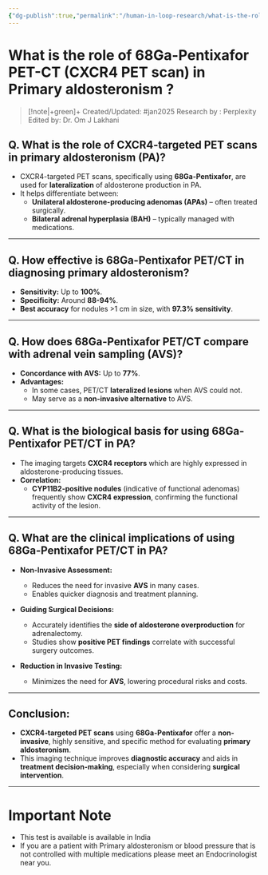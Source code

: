 ```yaml
---
{"dg-publish":true,"permalink":"/human-in-loop-research/what-is-the-role-of-68-ga-pentixafor-pet-ct-cxcr-4-pet-scan-in-primary-aldosteronism/"}
---
```



<script data-goatcounter="https://endocrinologyindia.goatcounter.com/count" async src="//gc.zgo.at/count.js"></script>

# What is the role of 68Ga-Pentixafor PET-CT (CXCR4 PET scan) in Primary aldosteronism ?  

> [!note|+green]+ Created/Updated: #jan2025 
> Research by : Perplexity
> Edited by: Dr. Om J Lakhani

## Q. What is the role of CXCR4-targeted PET scans in primary aldosteronism (PA)?  
- CXCR4-targeted PET scans, specifically using **68Ga-Pentixafor**, are used for **lateralization** of aldosterone production in PA.  
- It helps differentiate between:  
   - **Unilateral aldosterone-producing adenomas (APAs)** – often treated surgically.  
   - **Bilateral adrenal hyperplasia (BAH)** – typically managed with medications.  

---

## Q. How effective is 68Ga-Pentixafor PET/CT in diagnosing primary aldosteronism?  
- **Sensitivity:** Up to **100%**.  
- **Specificity:** Around **88-94%**.  
- **Best accuracy** for nodules >1 cm in size, with **97.3% sensitivity**.  

---

## Q. How does 68Ga-Pentixafor PET/CT compare with adrenal vein sampling (AVS)?  
- **Concordance with AVS:** Up to **77%**.  
- **Advantages:**  
   - In some cases, PET/CT **lateralized lesions** when AVS could not.  
   - May serve as a **non-invasive alternative** to AVS.  

---

## Q. What is the biological basis for using 68Ga-Pentixafor PET/CT in PA?  
- The imaging targets **CXCR4 receptors** which are highly expressed in aldosterone-producing tissues.  
- **Correlation:**  
   - **CYP11B2-positive nodules** (indicative of functional adenomas) frequently show **CXCR4 expression**, confirming the functional activity of the lesion.  

---

## Q. What are the clinical implications of using 68Ga-Pentixafor PET/CT in PA?  
- **Non-Invasive Assessment:**  
   - Reduces the need for invasive **AVS** in many cases.  
   - Enables quicker diagnosis and treatment planning.  

- **Guiding Surgical Decisions:**  
   - Accurately identifies the **side of aldosterone overproduction** for adrenalectomy.  
   - Studies show **positive PET findings** correlate with successful surgery outcomes.  

- **Reduction in Invasive Testing:**  
   - Minimizes the need for **AVS**, lowering procedural risks and costs.  

---

## **Conclusion:**  
- **CXCR4-targeted PET scans** using **68Ga-Pentixafor** offer a **non-invasive**, highly sensitive, and specific method for evaluating **primary aldosteronism**.  
- This imaging technique improves **diagnostic accuracy** and aids in **treatment decision-making**, especially when considering **surgical intervention**.  

---

# Important Note

- This test is available is available in  India
- If you are a patient with Primary aldosteronism or blood pressure that is not controlled with multiple medications please meet an Endocrinologist near you. 